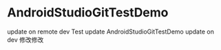 AndroidStudioGitTestDemo
========================
update on remote dev Test update AndroidStudioGitTestDemo update on dev 修改修改
